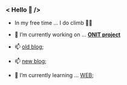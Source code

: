 ### < Hello 👋 />
   
   - In my free time ... I do climb 🧗‍♀️  
   - 🔭 I’m currently working on ... **[ONIT project](https://github.com/Mapps-unit)**
   
   - 📫 [old blog](https://humonnom.tistory.com/);
   - 📫 [new blog](https://velog.io/@humonnom/series);


   - 🌱 I’m currently learning ... [WEB](https://pear-capricorn-258.notion.site/WEB-fc87b47868984a658e0862f2acb6e4e9);
<!--

   
## 🤔 I'm interested in... `c` `c++` `react`    
   
   



- 👯 I’m looking to collaborate on ...
- 🤔 I’m looking for help with ...
- 💬 Ask me about ...

- 😄 Pronouns: ...
- ⚡ Fun fact: ...
-->

